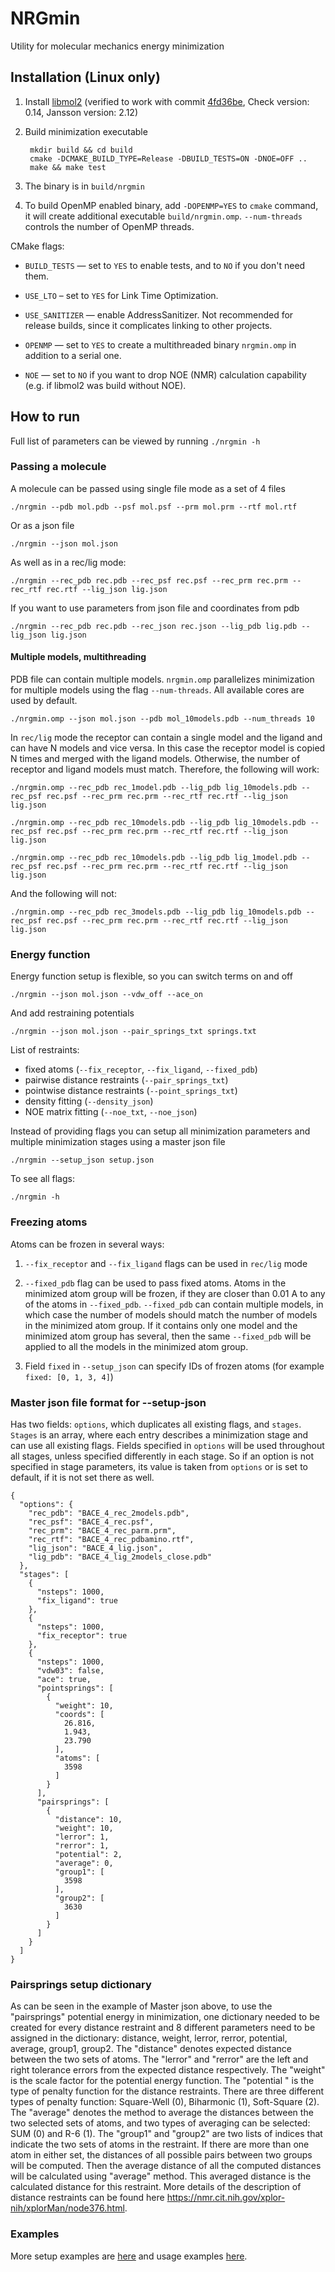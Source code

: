 # NRGmin 
Utility for molecular mechanics energy minimization

## Installation (Linux only)

1. Install [libmol2](https://bitbucket.org/bu-structure/libmol2/src/master) (verified to work with commit [4fd36be](https://bitbucket.org/bu-structure/libmol2/commits/4fd36be27c91c2501d002c741c70e6e4398c6661), Check version: 0.14, Jansson version: 2.12)

2. Build minimization executable 

        mkdir build && cd build
        cmake -DCMAKE_BUILD_TYPE=Release -DBUILD_TESTS=ON -DNOE=OFF ..
        make && make test
       
3. The binary is in `build/nrgmin`

4. To build OpenMP enabled binary, add `-DOPENMP=YES` to `cmake` command, it will create additional executable
   `build/nrgmin.omp`. `--num-threads` controls the number of OpenMP threads.
   
CMake flags:  
   
   * `BUILD_TESTS` — set to `YES` to enable tests, and to `NO` if you don't need them.
   
   * `USE_LTO` – set to `YES` for Link Time Optimization.
   
   * `USE_SANITIZER` — enable AddressSanitizer. Not recommended for release builds, since it complicates linking to other projects.
   
   * `OPENMP` — set to `YES` to create a multithreaded binary `nrgmin.omp` in addition to a serial one.
   
   * `NOE` — set to `NO` if you want to drop NOE (NMR) calculation capability (e.g. if libmol2 was build without NOE).

## How to run

Full list of parameters can be viewed by running  `./nrgmin -h`

### Passing a molecule

A molecule can be passed using single file mode as a set of 4 files

```
./nrgmin --pdb mol.pdb --psf mol.psf --prm mol.prm --rtf mol.rtf
```

Or as a json file

```
./nrgmin --json mol.json
```

As well as in a rec/lig mode:

```
./nrgmin --rec_pdb rec.pdb --rec_psf rec.psf --rec_prm rec.prm --rec_rtf rec.rtf --lig_json lig.json
```

If you want to use parameters from json file and coordinates from pdb

```
./nrgmin --rec_pdb rec.pdb --rec_json rec.json --lig_pdb lig.pdb --lig_json lig.json
```

#### Multiple models, multithreading

PDB file can contain multiple models. `nrgmin.omp` parallelizes minimization for multiple models 
using the flag `--num-threads`. All available cores are used by default.

```
./nrgmin.omp --json mol.json --pdb mol_10models.pdb --num_threads 10
```

In `rec/lig` mode the receptor can contain a single model and the ligand and can have N models 
and vice versa. In this case the receptor model is copied N times and merged with the ligand models. 
Otherwise, the number of receptor and ligand models must match. Therefore, the following will work:

```
./nrgmin.omp --rec_pdb rec_1model.pdb --lig_pdb lig_10models.pdb --rec_psf rec.psf --rec_prm rec.prm --rec_rtf rec.rtf --lig_json lig.json

./nrgmin.omp --rec_pdb rec_10models.pdb --lig_pdb lig_10models.pdb --rec_psf rec.psf --rec_prm rec.prm --rec_rtf rec.rtf --lig_json lig.json

./nrgmin.omp --rec_pdb rec_10models.pdb --lig_pdb lig_1model.pdb --rec_psf rec.psf --rec_prm rec.prm --rec_rtf rec.rtf --lig_json lig.json
```

And the following will not:

```
./nrgmin.omp --rec_pdb rec_3models.pdb --lig_pdb lig_10models.pdb --rec_psf rec.psf --rec_prm rec.prm --rec_rtf rec.rtf --lig_json lig.json
```

### Energy function

Energy function setup is flexible, so you can switch terms on and off

```
./nrgmin --json mol.json --vdw_off --ace_on
```

And add restraining potentials

```
./nrgmin --json mol.json --pair_springs_txt springs.txt
```

List of restraints:      

* fixed atoms (`--fix_receptor`, `--fix_ligand`, `--fixed_pdb`)
* pairwise distance restraints (`--pair_springs_txt`)
* pointwise distance restraints (`--point_springs_txt`)
* density fitting (`--density_json`)
* NOE matrix fitting (`--noe_txt`, `--noe_json`) 

Instead of providing flags you can setup all minimization parameters and 
multiple minimization stages using a master json file

```
./nrgmin --setup_json setup.json
```

To see all flags:
```
./nrgmin -h
```

### Freezing atoms
Atoms can be frozen in several ways:   

1. `--fix_receptor` and `--fix_ligand` flags can be used in `rec/lig` mode
   

2. `--fixed_pdb` flag can be used to pass fixed atoms. Atoms in the minimized 
   atom group will be frozen, if they are closer than 0.01 A to any of the atoms in
   `--fixed_pdb`. `--fixed_pdb` can contain multiple models, in which case the
   number of models should match the number of models in the minimized atom group. 
   If it contains only one model and the minimized atom group has several, 
   then the same `--fixed_pdb` will be applied to all the models in the minimized 
   atom group.


3. Field `fixed` in `--setup_json` can specify IDs of frozen atoms (for example `fixed: [0, 1, 3, 4]`)


### Master json file format for --setup-json

Has two fields: `options`, which duplicates all existing flags, and `stages`. `Stages` is an array, 
where each entry describes a minimization stage and can use all existing flags. Fields specified in 
`options` will be used throughout all stages, unless specified differently in each stage. So if an option 
is not specified in stage parameters, its value is taken from `options` or is set to default, if it is not 
set there as well.

```
{
  "options": {
    "rec_pdb": "BACE_4_rec_2models.pdb",
    "rec_psf": "BACE_4_rec.psf",
    "rec_prm": "BACE_4_rec_parm.prm",
    "rec_rtf": "BACE_4_rec_pdbamino.rtf",
    "lig_json": "BACE_4_lig.json",
    "lig_pdb": "BACE_4_lig_2models_close.pdb"
  },
  "stages": [
    {
      "nsteps": 1000,
      "fix_ligand": true
    },
    {
      "nsteps": 1000,
      "fix_receptor": true
    },
    {
      "nsteps": 1000,
      "vdw03": false,
      "ace": true,
      "pointsprings": [
        {
          "weight": 10,
          "coords": [
            26.816,
            1.943,
            23.790
          ],
          "atoms": [
            3598
          ]
        }
      ],
      "pairsprings": [
        {
          "distance": 10,
          "weight": 10,
          "lerror": 1,
          "rerror": 1,
          "potential": 2,
          "average": 0,
          "group1": [
            3598
          ],
          "group2": [
            3630
          ]
        }
      ]
    }
  ]
}
```

### Pairsprings setup dictionary

As can be seen in the example of Master json above, to use the "pairsprings" potential 
energy in minimization, one dictionary needed to be created for every distance restraint 
and 8 different parameters need to be assigned in the dictionary: distance, weight, lerror, 
rerror, potential, average, group1, group2.  The "distance" denotes expected distance 
between the two sets of atoms. The "lerror" and "rerror" are the left and right tolerance 
errors from the expected distance respectively. The "weight" is the scale factor for the 
potential energy function. The "potential " is the type of penalty function for the 
distance restraints. There are three different types of penalty function: 
Square-Well (0), Biharmonic (1), Soft-Square (2). The "average" denotes the 
method to average the distances between the two selected sets of atoms, and two 
types of averaging can be selected: SUM (0) and R-6 (1). The "group1" and "group2" 
are two lists of indices that indicate the two sets of atoms in the restraint. If there
are more than one atom in either set, the distances of all possible pairs between two groups 
will be computed. Then the average distance of all the computed distances will be calculated 
using "average" method. This averaged distance is the calculated distance for this restraint. 
More details of the description of distance restraints can be found here 
https://nmr.cit.nih.gov/xplor-nih/xplorMan/node376.html.

### Examples

More setup examples are [here](./examples/energy_setup) and usage examples [here](./examples/usage).
